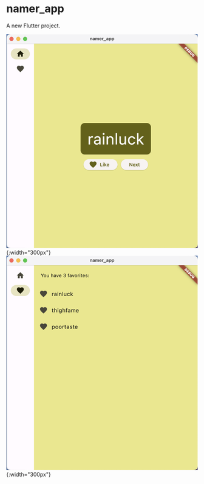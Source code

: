 # namer_app

A new Flutter project.

![1st Image](img1.png){:width="300px"}
![2nd Image](img2.png){:width="300px"}

